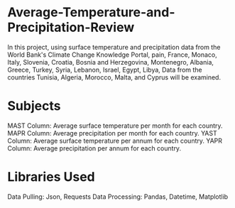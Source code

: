 # Average-Temperature-and-Precipitation-Review

In this project, using surface temperature and precipitation data from the World Bank's Climate Change Knowledge Portal, pain, France, Monaco, Italy, Slovenia, Croatia, Bosnia and Herzegovina, Montenegro, Albania, Greece, Turkey, Syria, Lebanon, Israel, Egypt, Libya, Data from the countries Tunisia, Algeria, Morocco, Malta, and Cyprus will be examined.

# Subjects

MAST Column: Average surface temperature per month for each country.
MAPR Column: Average precipitation per month for each country.
YAST Column: Average surface temperature per annum for each country.
YAPR Column: Average precipitation per annum for each country.

# Libraries Used

Data Pulling: Json, Requests
Data Processing: Pandas, Datetime, Matplotlib
